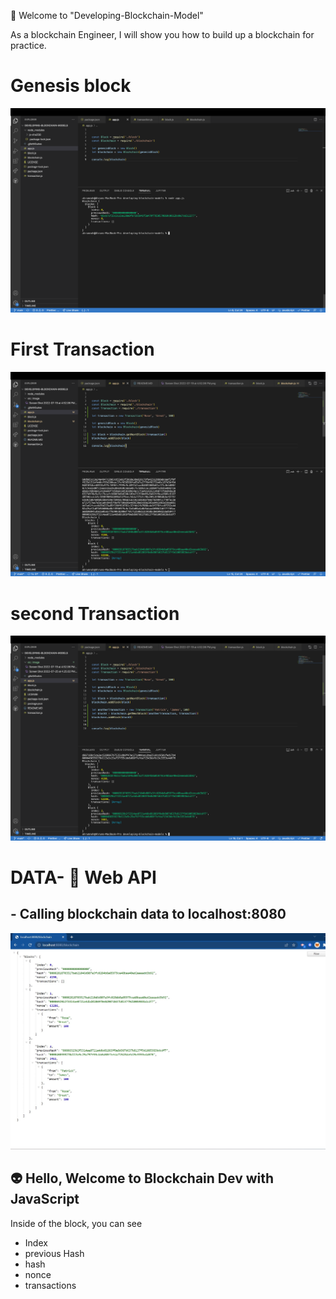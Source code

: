 🤟 Welcome to "Developing-Blockchain-Model"

As a blockchain Engineer, I will show you how to build up a blockchain for practice.

# Genesis block

![Intro](https://github.com/ahrumnoh/developing-blockchain-models/blob/main/src/image/Screen%20Shot%202022-07-19%20at%204.52.06%20PM.png)

# First Transaction

![Second](https://github.com/ahrumnoh/developing-blockchain-models/blob/main/src/image/Screen%20Shot%202022-07-25%20at%204.25.02%20PM.png)

# second Transaction

![Second](https://github.com/ahrumnoh/developing-blockchain-models/blob/main/src/image/Screen%20Shot%202022-07-26%20at%2012.32.43%20PM.png)



# DATA- 🔶 Web API 
## - Calling blockchain data to localhost:8080

![API](<https://github.com/ahrumnoh/developing-blockchain-models/blob/main/src/image/Screenshot%20(434).jpg?raw=true>)

## 👽 Hello, Welcome to Blockchain Dev with JavaScript

Inside of the block, you can see

- Index
- previous Hash
- hash
- nonce
- transactions
